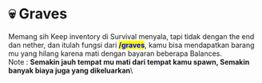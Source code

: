 # 💀 Graves

Memang sih Keep inventory di Survival menyala, tapi tidak dengan the end dan nether, dan itulah fungsi dari <mark style="color:blue;">**/graves**</mark>, kamu bisa mendapatkan barang mu yang hilang karena mati dengan bayaran beberapa Balances.\
Note : **Semakin jauh tempat mu mati dari tempat kamu spawn, Semakin banyak biaya juga yang dikeluarkan**\
